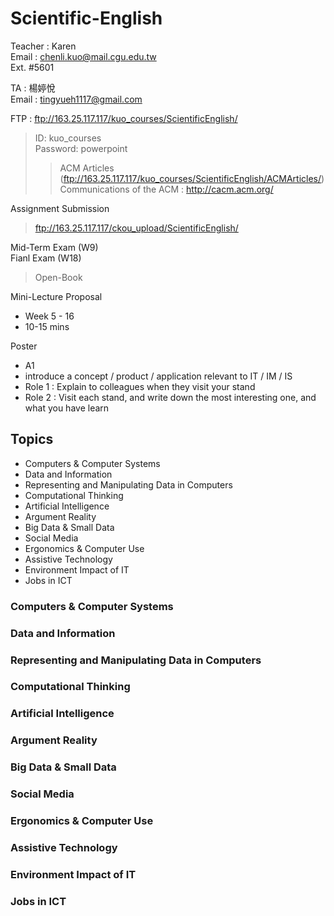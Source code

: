 # Scientific-English

Teacher : Karen  
Email : chenli.kuo@mail.cgu.edu.tw  
Ext. #5601

TA : 楊婷悅  
Email : tingyueh1117@gmail.com

FTP : ftp://163.25.117.117/kuo_courses/ScientificEnglish/
> ID: kuo_courses  
> Password: powerpoint
>> ACM Articles (ftp://163.25.117.117/kuo_courses/ScientificEnglish/ACMArticles/)  
>> Communications of the ACM : http://cacm.acm.org/

Assignment Submission
> ftp://163.25.117.117/ckou_upload/ScientificEnglish/

Mid-Term Exam (W9)  
Fianl Exam (W18)
> Open-Book

Mini-Lecture Proposal  
- Week 5 - 16
- 10-15 mins


Poster
- A1
- introduce a concept / product / application relevant to IT / IM / IS  
- Role 1 : Explain to colleagues when they visit your stand  
- Role 2 : Visit each stand, and write down the most interesting one, and what you have learn

## Topics
+ Computers & Computer Systems
+ Data and Information
+ Representing and Manipulating Data in Computers
+ Computational Thinking
+ Artificial Intelligence
+ Argument Reality
+ Big Data & Small Data
+ Social Media
+ Ergonomics & Computer Use
+ Assistive Technology
+ Environment Impact of IT
+ Jobs in ICT

### Computers & Computer Systems
### Data and Information
### Representing and Manipulating Data in Computers
### Computational Thinking
### Artificial Intelligence
### Argument Reality
### Big Data & Small Data
### Social Media
### Ergonomics & Computer Use
### Assistive Technology
### Environment Impact of IT
### Jobs in ICT